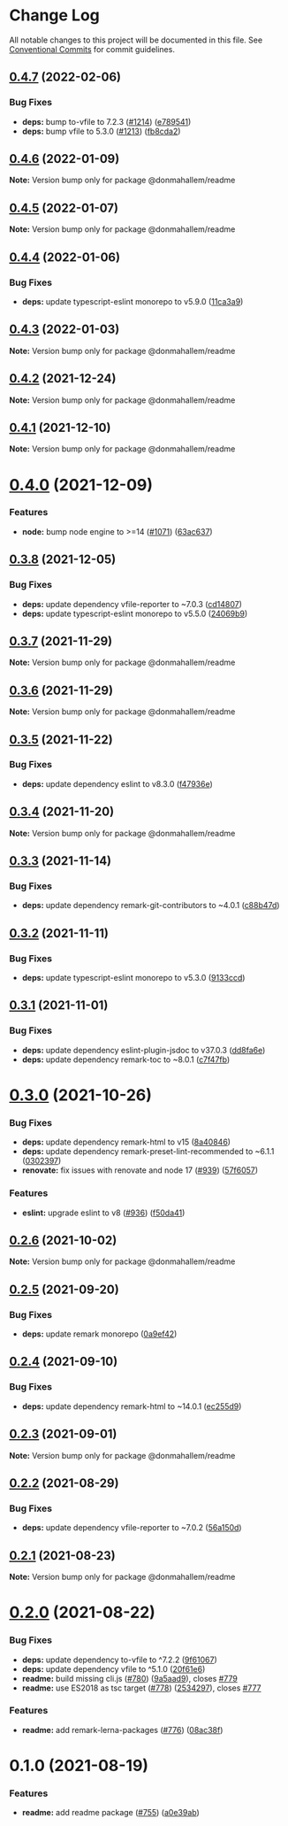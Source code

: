 # Change Log

All notable changes to this project will be documented in this file.
See [Conventional Commits](https://conventionalcommits.org) for commit guidelines.

## [0.4.7](https://github.com/donmahallem/js-libs/compare/@donmahallem/readme@0.4.6...@donmahallem/readme@0.4.7) (2022-02-06)


### Bug Fixes

* **deps:** bump to-vfile to 7.2.3 ([#1214](https://github.com/donmahallem/js-libs/issues/1214)) ([e789541](https://github.com/donmahallem/js-libs/commit/e78954148e3347dd2f2a232a87b274e22854a790))
* **deps:** bump vfile to 5.3.0 ([#1213](https://github.com/donmahallem/js-libs/issues/1213)) ([fb8cda2](https://github.com/donmahallem/js-libs/commit/fb8cda2ef43878f29970d2637b5c947b08b5e494))





## [0.4.6](https://github.com/donmahallem/js-libs/compare/@donmahallem/readme@0.4.5...@donmahallem/readme@0.4.6) (2022-01-09)

**Note:** Version bump only for package @donmahallem/readme





## [0.4.5](https://github.com/donmahallem/js-libs/compare/@donmahallem/readme@0.4.4...@donmahallem/readme@0.4.5) (2022-01-07)

**Note:** Version bump only for package @donmahallem/readme





## [0.4.4](https://github.com/donmahallem/js-libs/compare/@donmahallem/readme@0.4.3...@donmahallem/readme@0.4.4) (2022-01-06)


### Bug Fixes

* **deps:** update typescript-eslint monorepo to v5.9.0 ([11ca3a9](https://github.com/donmahallem/js-libs/commit/11ca3a9b04bf53277e01c899354898d6986c7985))





## [0.4.3](https://github.com/donmahallem/js-libs/compare/@donmahallem/readme@0.4.2...@donmahallem/readme@0.4.3) (2022-01-03)

**Note:** Version bump only for package @donmahallem/readme





## [0.4.2](https://github.com/donmahallem/js-libs/compare/@donmahallem/readme@0.4.1...@donmahallem/readme@0.4.2) (2021-12-24)

**Note:** Version bump only for package @donmahallem/readme





## [0.4.1](https://github.com/donmahallem/js-libs/compare/@donmahallem/readme@0.4.0...@donmahallem/readme@0.4.1) (2021-12-10)

**Note:** Version bump only for package @donmahallem/readme





# [0.4.0](https://github.com/donmahallem/js-libs/compare/@donmahallem/readme@0.3.8...@donmahallem/readme@0.4.0) (2021-12-09)


### Features

* **node:** bump node engine to >=14 ([#1071](https://github.com/donmahallem/js-libs/issues/1071)) ([63ac637](https://github.com/donmahallem/js-libs/commit/63ac63722f070970e7d42062b900deaff63dffdc))





## [0.3.8](https://github.com/donmahallem/js-libs/compare/@donmahallem/readme@0.3.7...@donmahallem/readme@0.3.8) (2021-12-05)


### Bug Fixes

* **deps:** update dependency vfile-reporter to ~7.0.3 ([cd14807](https://github.com/donmahallem/js-libs/commit/cd1480744d14bcc60a6f90c295d7e923d98fd6da))
* **deps:** update typescript-eslint monorepo to v5.5.0 ([24069b9](https://github.com/donmahallem/js-libs/commit/24069b9aee9cc6364cfb5cdad2883d5937a3bce4))





## [0.3.7](https://github.com/donmahallem/js-libs/compare/@donmahallem/readme@0.3.6...@donmahallem/readme@0.3.7) (2021-11-29)

**Note:** Version bump only for package @donmahallem/readme





## [0.3.6](https://github.com/donmahallem/js-libs/compare/@donmahallem/readme@0.3.5...@donmahallem/readme@0.3.6) (2021-11-29)

**Note:** Version bump only for package @donmahallem/readme





## [0.3.5](https://github.com/donmahallem/js-libs/compare/@donmahallem/readme@0.3.4...@donmahallem/readme@0.3.5) (2021-11-22)


### Bug Fixes

* **deps:** update dependency eslint to v8.3.0 ([f47936e](https://github.com/donmahallem/js-libs/commit/f47936e1413b5fbe580e6af3269a3cbf781f50e0))





## [0.3.4](https://github.com/donmahallem/js-libs/compare/@donmahallem/readme@0.3.3...@donmahallem/readme@0.3.4) (2021-11-20)

**Note:** Version bump only for package @donmahallem/readme





## [0.3.3](https://github.com/donmahallem/js-libs/compare/@donmahallem/readme@0.3.2...@donmahallem/readme@0.3.3) (2021-11-14)


### Bug Fixes

* **deps:** update dependency remark-git-contributors to ~4.0.1 ([c88b47d](https://github.com/donmahallem/js-libs/commit/c88b47d094d21188e6c21a8726c4c7bacc222485))





## [0.3.2](https://github.com/donmahallem/js-libs/compare/@donmahallem/readme@0.3.1...@donmahallem/readme@0.3.2) (2021-11-11)


### Bug Fixes

* **deps:** update typescript-eslint monorepo to v5.3.0 ([9133ccd](https://github.com/donmahallem/js-libs/commit/9133ccd0e089a93be0ddfac41cd8c3ccf4172130))





## [0.3.1](https://github.com/donmahallem/js-libs/compare/@donmahallem/readme@0.3.0...@donmahallem/readme@0.3.1) (2021-11-01)


### Bug Fixes

* **deps:** update dependency eslint-plugin-jsdoc to v37.0.3 ([dd8fa6e](https://github.com/donmahallem/js-libs/commit/dd8fa6e3dc463891aaaaa3be8647cc785f46c282))
* **deps:** update dependency remark-toc to ~8.0.1 ([c7f47fb](https://github.com/donmahallem/js-libs/commit/c7f47fb367dce4ff8498769aac42bcccd166b160))





# [0.3.0](https://github.com/donmahallem/js-libs/compare/@donmahallem/readme@0.2.6...@donmahallem/readme@0.3.0) (2021-10-26)


### Bug Fixes

* **deps:** update dependency remark-html to v15 ([8a40846](https://github.com/donmahallem/js-libs/commit/8a4084652224b672f8737135d40a83155e217f3b))
* **deps:** update dependency remark-preset-lint-recommended to ~6.1.1 ([0302397](https://github.com/donmahallem/js-libs/commit/030239799cef87d294c959b1f8cfb51d20b18bad))
* **renovate:** fix issues with renovate and node 17 ([#939](https://github.com/donmahallem/js-libs/issues/939)) ([57f6057](https://github.com/donmahallem/js-libs/commit/57f6057542b9b7f8d70a544a37fe36bf98c859dc))


### Features

* **eslint:** upgrade eslint to v8 ([#936](https://github.com/donmahallem/js-libs/issues/936)) ([f50da41](https://github.com/donmahallem/js-libs/commit/f50da417e4a616fdc7f0969f7eeef29d7d517d49))





## [0.2.6](https://github.com/donmahallem/js-libs/compare/@donmahallem/readme@0.2.5...@donmahallem/readme@0.2.6) (2021-10-02)

**Note:** Version bump only for package @donmahallem/readme





## [0.2.5](https://github.com/donmahallem/js-libs/compare/@donmahallem/readme@0.2.4...@donmahallem/readme@0.2.5) (2021-09-20)


### Bug Fixes

* **deps:** update remark monorepo ([0a9ef42](https://github.com/donmahallem/js-libs/commit/0a9ef42bd5df594a47c19596d1aea357cba52865))





## [0.2.4](https://github.com/donmahallem/js-libs/compare/@donmahallem/readme@0.2.3...@donmahallem/readme@0.2.4) (2021-09-10)


### Bug Fixes

* **deps:** update dependency remark-html to ~14.0.1 ([ec255d9](https://github.com/donmahallem/js-libs/commit/ec255d9ea4dd495850cd881270371ca30c9217ac))





## [0.2.3](https://github.com/donmahallem/js-libs/compare/@donmahallem/readme@0.2.2...@donmahallem/readme@0.2.3) (2021-09-01)

**Note:** Version bump only for package @donmahallem/readme





## [0.2.2](https://github.com/donmahallem/js-libs/compare/@donmahallem/readme@0.2.1...@donmahallem/readme@0.2.2) (2021-08-29)


### Bug Fixes

* **deps:** update dependency vfile-reporter to ~7.0.2 ([56a150d](https://github.com/donmahallem/js-libs/commit/56a150db5020a5e44e5c0f78ce0ef11d2a0f6d90))





## [0.2.1](https://github.com/donmahallem/js-libs/compare/@donmahallem/readme@0.2.0...@donmahallem/readme@0.2.1) (2021-08-23)

**Note:** Version bump only for package @donmahallem/readme





# [0.2.0](https://github.com/donmahallem/js-libs/compare/@donmahallem/readme@0.1.0...@donmahallem/readme@0.2.0) (2021-08-22)


### Bug Fixes

* **deps:** update dependency to-vfile to ^7.2.2 ([9f61067](https://github.com/donmahallem/js-libs/commit/9f61067dce8318df5688e13c8221a0752e9f0716))
* **deps:** update dependency vfile to ^5.1.0 ([20f61e6](https://github.com/donmahallem/js-libs/commit/20f61e6522b4a5eed53cc42771955acfdc47fbda))
* **readme:** build missing cli.js ([#780](https://github.com/donmahallem/js-libs/issues/780)) ([9a5aad9](https://github.com/donmahallem/js-libs/commit/9a5aad9795e5602a3056ec6e3fa3b1167c5dbdf1)), closes [#779](https://github.com/donmahallem/js-libs/issues/779)
* **readme:** use ES2018 as tsc target ([#778](https://github.com/donmahallem/js-libs/issues/778)) ([2534297](https://github.com/donmahallem/js-libs/commit/253429731c3c1d4301c3e618d736d901e3fb51db)), closes [#777](https://github.com/donmahallem/js-libs/issues/777)


### Features

* **readme:** add remark-lerna-packages ([#776](https://github.com/donmahallem/js-libs/issues/776)) ([08ac38f](https://github.com/donmahallem/js-libs/commit/08ac38f00a3dce8d25071a21e5f4ab8b697f351b))





# 0.1.0 (2021-08-19)


### Features

* **readme:** add readme package ([#755](https://github.com/donmahallem/js-libs/issues/755)) ([a0e39ab](https://github.com/donmahallem/js-libs/commit/a0e39ab39e7c5f1225254f35494758be055e0754))
